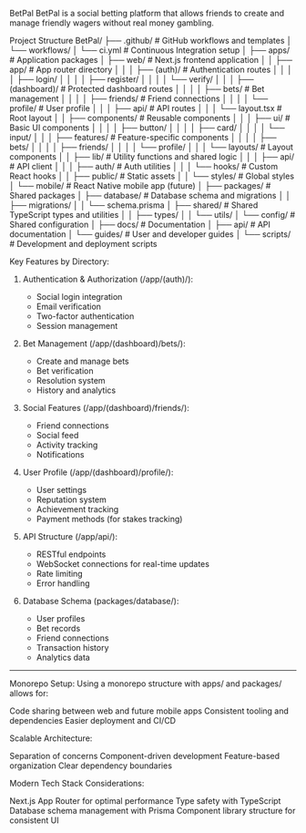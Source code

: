 BetPal
BetPal is a social betting platform that allows friends to create and manage friendly wagers without real money gambling.

Project Structure
BetPal/
├── .github/                      # GitHub workflows and templates
│   └── workflows/
│       └── ci.yml               # Continuous Integration setup
│
├── apps/                        # Application packages
│   ├── web/                     # Next.js frontend application
│   │   ├── app/                 # App router directory
│   │   │   ├── (auth)/         # Authentication routes
│   │   │   │   ├── login/
│   │   │   │   ├── register/
│   │   │   │   └── verify/
│   │   │   ├── (dashboard)/    # Protected dashboard routes
│   │   │   │   ├── bets/       # Bet management
│   │   │   │   ├── friends/    # Friend connections
│   │   │   │   └── profile/    # User profile
│   │   │   ├── api/           # API routes
│   │   │   └── layout.tsx     # Root layout
│   │   ├── components/        # Reusable components
│   │   │   ├── ui/           # Basic UI components
│   │   │   │   ├── button/
│   │   │   │   ├── card/
│   │   │   │   └── input/
│   │   │   ├── features/     # Feature-specific components
│   │   │   │   ├── bets/
│   │   │   │   ├── friends/
│   │   │   │   └── profile/
│   │   │   └── layouts/      # Layout components
│   │   ├── lib/             # Utility functions and shared logic
│   │   │   ├── api/         # API client
│   │   │   ├── auth/        # Auth utilities
│   │   │   └── hooks/       # Custom React hooks
│   │   ├── public/          # Static assets
│   │   └── styles/          # Global styles
│   └── mobile/              # React Native mobile app (future)
│
├── packages/                # Shared packages
│   ├── database/           # Database schema and migrations
│   │   ├── migrations/
│   │   └── schema.prisma
│   ├── shared/             # Shared TypeScript types and utilities
│   │   ├── types/
│   │   └── utils/
│   └── config/             # Shared configuration
│
├── docs/                   # Documentation
│   ├── api/               # API documentation
│   └── guides/            # User and developer guides
│
└── scripts/               # Development and deployment scripts

Key Features by Directory:

1. Authentication & Authorization (/app/(auth)/):
   - Social login integration
   - Email verification
   - Two-factor authentication
   - Session management

2. Bet Management (/app/(dashboard)/bets/):
   - Create and manage bets
   - Bet verification
   - Resolution system
   - History and analytics

3. Social Features (/app/(dashboard)/friends/):
   - Friend connections
   - Social feed
   - Activity tracking
   - Notifications

4. User Profile (/app/(dashboard)/profile/):
   - User settings
   - Reputation system
   - Achievement tracking
   - Payment methods (for stakes tracking)

5. API Structure (/app/api/):
   - RESTful endpoints
   - WebSocket connections for real-time updates
   - Rate limiting
   - Error handling

6. Database Schema (packages/database/):
   - User profiles
   - Bet records
   - Friend connections
   - Transaction history
   - Analytics data
  
----------------------------------------------------------------


Monorepo Setup: Using a monorepo structure with apps/ and packages/ allows for:

Code sharing between web and future mobile apps
Consistent tooling and dependencies
Easier deployment and CI/CD


Scalable Architecture:

Separation of concerns
Component-driven development
Feature-based organization
Clear dependency boundaries


Modern Tech Stack Considerations:

Next.js App Router for optimal performance
Type safety with TypeScript
Database schema management with Prisma
Component library structure for consistent UI
